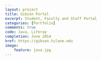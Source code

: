```yaml
---
layout: project
title: Gibson Portal
excerpt: Student, Faculty and Staff Portal
categories: [Portfolio]
comments: true
code: Java, Liferay
completion: June 2014
href: https://gibson.tulane.edu
image:
    feature: java.jpg
---
```


